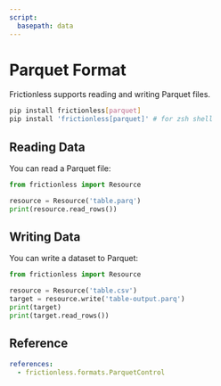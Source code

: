 ```yaml
---
script:
  basepath: data
---
```


# Parquet Format

Frictionless supports reading and writing Parquet files.

```bash tabs=CLI
pip install frictionless[parquet]
pip install 'frictionless[parquet]' # for zsh shell
```

## Reading Data

You can read a Parquet file:

```python script tabs=Python
from frictionless import Resource

resource = Resource('table.parq')
print(resource.read_rows())
```

## Writing Data

You can write a dataset to Parquet:

```python script tabs=Python
from frictionless import Resource

resource = Resource('table.csv')
target = resource.write('table-output.parq')
print(target)
print(target.read_rows())
```

## Reference

```yaml reference
references:
  - frictionless.formats.ParquetControl
```
